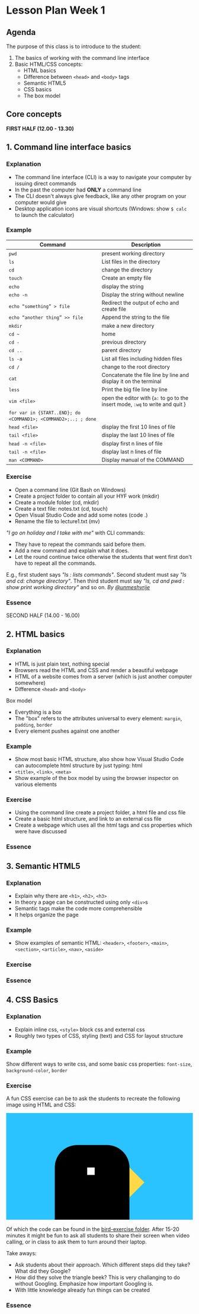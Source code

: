 # Lesson Plan Week 1

## Agenda

The purpose of this class is to introduce to the student:

1. The basics of working with the command line interface
2. Basic HTML/CSS concepts:
    - HTML basics
    - Difference between `<head>` and `<body>` tags
    - Semantic HTML5
    - CSS basics
    - The box model

## Core concepts

**FIRST HALF (12.00 - 13.30)**

## 1. Command line interface basics

### Explanation

-   The command line interface (CLI) is a way to navigate your computer by issuing direct commands
-   In the past the computer had **ONLY** a command line
-   The CLI doesn't always give feedback, like any other program on your computer would give
-   Desktop application icons are visual shortcuts (Windows: show `$ calc` to launch the calculator)

### Example

| Command                                                         | Description                                                                                |
| --------------------------------------------------------------- | ------------------------------------------------------------------------------------------ |
| `pwd`                                                           | present working directory                                                                  |
| `ls`                                                            | List files in the directory                                                                |
| `cd`                                                            | change the directory                                                                       |
| `touch`                                                         | Create an empty file                                                                       |
| `echo`                                                          | display the string                                                                         |
| `echo -n`                                                       | Display the string without newline                                                         |
| `echo “something” > file`                                       | Redirect the output of echo and create file                                                |
| `echo “another thing” >> file`                                  | Append the string to the file                                                              |
| `mkdir`                                                         | make a new directory                                                                       |
| `cd ~`                                                          | home                                                                                       |
| `cd -`                                                          | previous directory                                                                         |
| `cd ..`                                                         | parent directory                                                                           |
| `ls -a`                                                         | List all files including hidden files                                                      |
| `cd /`                                                          | change to the root directory                                                               |
| `cat`                                                           | Concatenate the file line by line and display it on the terminal                           |
| `less`                                                          | Print the big file line by line                                                            |
| `vim <file>`                                                    | open the editor with <file> {`a:` to go to the insert mode, <ESC>`:wq` to write and quit } |
| `for var in {START..END}; do <COMMAND1>; <COMMAND2>;..; ; done` |                                                                                            |
| `head <file>`                                                   | display the first 10 lines of file                                                         |
| `tail <file>`                                                   | display the last 10 lines of file                                                          |
| `head -n <file>`                                                | display first n lines of file                                                              |
| `tail -n <file>`                                                | display last n lines of file                                                               |
| `man <COMMAND>`                                                 | Display manual of the COMMAND                                                              |

### Exercise

-   Open a command line (Git Bash on Windows)
-   Create a project folder to contain all your HYF work (mkdir)
-   Create a module folder (cd, mkdir)
-   Create a text file: notes.txt (cd, touch)
-   Open Visual Studio Code and add some notes (code .)
-   Rename the file to lecture1.txt (mv)

_"I go on holiday and I take with me"_ with CLI commands:

-   They have to repeat the commands said before them.
-   Add a new command and explain what it does.
-   Let the round continue twice otherwise the students that went first don't have to repeat all the commands.

E.g., first student says _"ls : lists commands"_. Second student must say _"ls and cd: change directory"_. Then third student must say _"ls, cd and pwd : show print working directory"_ and so on.
_By [@unmeshvrije](https://github.com/unmeshvrije)_

### Essence

SECOND HALF (14.00 - 16.00)

## 2. HTML basics

### Explanation

-   HTML is just plain text, nothing special
-   Browsers read the HTML and CSS and render a beautiful webpage
-   HTML of a website comes from a server (which is just another computer somewhere)
-   Difference `<head>` and `<body>`

Box model

-   Everything is a box
-   The "box" refers to the attributes universal to every element: `margin`, `padding`, `border`
-   Every element pushes against one another

### Example

-   Show most basic HTML structure, also show how Visual Studio Code can autocomplete html structure by just typing: html
-   `<title>`, `<link>`, `<meta>`
-   Show example of the box model by using the browser inspector on various elements

### Exercise

-   Using the command line create a project folder, a html file and css file
-   Create a basic html structure, and link to an external css file
-   Create a webpage which uses all the html tags and css properties which were have discussed

### Essence

## 3. Semantic HTML5

### Explanation

-   Explain why there are `<h1>`, `<h2>`, `<h3>`
-   In theory a page can be constructed using only `<div>`s
-   Semantic tags make the code more comprehensible
-   It helps organize the page

### Example

-   Show examples of semantic HTML: `<header>`, `<footer>`, `<main>`, `<section>`, `<article>`, `<nav>`, `<aside>`

### Exercise

### Essence

## 4. CSS Basics

### Explanation

-   Explain inline css, `<style>` block css and external css
-   Roughly two types of CSS, styling (text) and CSS for layout structure

### Example

Show different ways to write css, and some basic css properties: `font-size`, `background-color`, `border`

### Exercise

A fun CSS exercise can be to ask the students to recreate the following image using HTML and CSS:

![Bird created with HTML and CSS](bird-exercise/bird.png)

Of which the code can be found in the [bird-exercise folder](bird-exercise). After 15-20 minutes it might be fun to ask all students to share their screen when video calling, or in class to ask them to turn around their laptop.

Take aways:
- Ask students about their approach. Which different steps did they take? What did they Google?
- How did they solve the triangle beek? This is very challanging to do without Googling. Emphasize how important Googling is.
- With little knowledge already fun things can be created

### Essence
